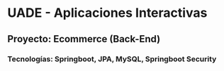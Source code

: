 # UADE - Aplicaciones Interactivas 
## Proyecto: Ecommerce (Back-End)
### Tecnologías: Springboot, JPA, MySQL, Springboot Security
